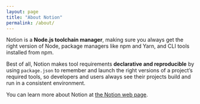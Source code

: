 ```yaml
---
layout: page
title: "About Notion"
permalink: /about/
---
```


Notion is a **Node.js toolchain manager**, making sure you always get the right version of Node, package managers like npm and Yarn, and CLI tools installed from npm.

Best of all, Notion makes tool requirements **declarative and reproducible** by using `package.json` to remember and launch the right versions of a project’s required tools, so developers and users always see their projects build and run in a consistent environment.

You can learn more about Notion at [the Notion web page](https://notionjs.com).
